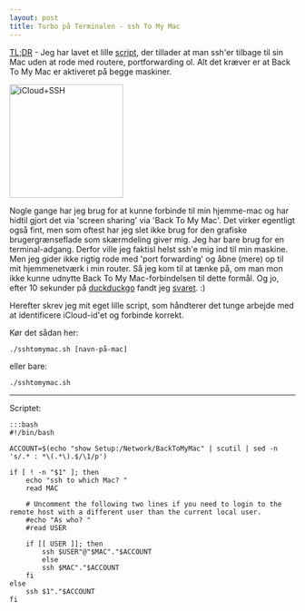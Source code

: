 ```yaml
---
layout: post
title: Turbo på Terminalen - ssh To My Mac
---
```


[TL;DR](http://en.wikipedia.org/wiki/Wikipedia:Too_long;_didn't_read) - Jeg har lavet et lille [script](), der tillader at man ssh'er tilbage til sin Mac uden at rode med routere, portforwarding ol. Alt det kræver er at Back To My Mac er aktiveret på begge maskiner.

<img src="{{ site.url }}/public/assets/20170322-icloud-icon-ssh.png" alt="iCloud+SSH" style="width: 200px;">

Nogle gange har jeg brug for at kunne forbinde til min hjemme-mac og har hidtil gjort det via 'screen sharing' via 'Back To My Mac'. Det virker egentligt også fint, men som oftest har jeg slet ikke brug for den grafiske brugergrænseflade som skærmdeling giver mig. Jeg har bare brug for en terminal-adgang. Derfor ville jeg faktisl helst ssh'e mig ind til min maskine. Men jeg gider ikke rigtig rode med 'port forwarding' og åbne (mere) op til mit hjemmenetværk i min router. Så jeg kom til at tænke på, om man mon ikke kunne udnytte Back To My Mac-forbindelsen til dette formål. Og jo, efter 10 sekunder på [duckduckgo](https://duckduckgo.com/?q=Remote+SSH+using+Back+To+My+Mac) fandt jeg [svaret](http://onethingwell.org/post/27835796928/remote-ssh-bact-to-my-mac). :)

Herefter skrev jeg mit eget lille script, som håndterer det tunge arbejde med at identificere iCloud-id'et og forbinde korrekt.

Kør det sådan her:

    ./sshtomymac.sh [navn-på-mac]

eller bare:

    ./sshtomymac.sh

---

Scriptet:

    :::bash
    #!/bin/bash

    ACCOUNT=$(echo "show Setup:/Network/BackToMyMac" | scutil | sed -n 's/.* : *\(.*\).$/\1/p')

    if [ ! -n "$1" ]; then
        echo "ssh to which Mac? "
        read MAC

        # Uncomment the following two lines if you need to login to the remote host with a different user than the current local user.
        #echo "As who? "
        #read USER

        if [[ USER ]]; then
            ssh $USER"@"$MAC"."$ACCOUNT
            else
            ssh $MAC"."$ACCOUNT
        fi
    else
        ssh $1"."$ACCOUNT
    fi
